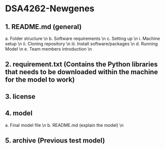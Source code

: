 # DSA4262-Newgenes 
## 1. README.md (general)
  a. Folder structure \n
  b. Software requirements \n 
  c. Setting up \n 
    i. Machine setup \n
    ii. Cloning repository \n 
    iii. Install software/packages \n 
  d. Running Model \n 
  e. Team members introduction \n 
## 2. requirement.txt (Contains the Python libraries that needs to be downloaded within the machine for the model to work)
## 3. license
## 4. model
  a. Final model file \n 
  b. README.md (explain the model) \n 
## 5. archive (Previous test model)

